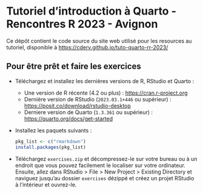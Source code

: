 # Tutoriel d’introduction à Quarto - Rencontres R 2023 - Avignon

Ce dépôt contient le code source du site web utilisé pour les resources
au tutoriel, disponible à https://cderv.github.io/tuto-quarto-rr-2023/

## Pour être prêt et faire les exercices

- Téléchargez et installez les dernières versions de R, RStudio et
  Quarto :

  - Une version de R récente (4.2 ou plus) :
    <https://cran.r-project.org>
  - Dernière version de RStudio (`2023.03.1+446` ou supérieur) :
    <https://posit.co/download/rstudio-desktop>
  - Derniere version de Quarto (`1.3.361` ou supérieur) :
    <https://quarto.org/docs/get-started>

- Installez les paquets suivants :

  ``` r
  pkg_list <- c("rmarkdown")
  install.packages(pkg_list)
  ```

- Téléchargez `exercises.zip` et décompressez-le sur votre bureau ou à
  un endroit que vous pouvez facilement le localiser sur votre
  ordinateur. Ensuite, allez dans RStudio \> File \> New Project \>
  Existing Directory et naviguez jusqu’au dossier `exercises` dézippé et
  créez un projet RStudio à l’intérieur et ouvrez-le.
